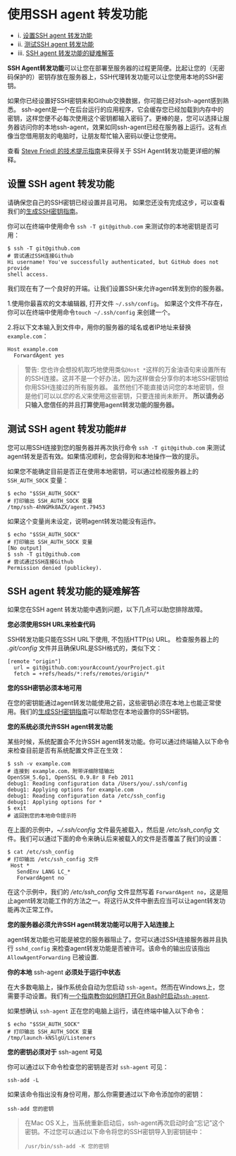 # 使用SSH agent 转发功能 #

- i.	[设置SSH agent 转发功能]()
- ii.	[测试SSH agent 转发功能]()
- iii.	[SSH agent 转发功能的疑难解答]()

**SSH Agent转发功能**可以让您在部署至服务器的过程更简便。比起让您的（无密码保护的）密钥存放在服务器上，SSH代理转发功能可以让您使用本地的SSH密钥。

如果你已经设置好SSH密钥来和Github交换数据，你可能已经对ssh-agent感到熟悉。 ssh-agent是一个在后台运行的应用程序，它会缓存您已经加载到内存中的密钥，这样您便不必每次使用这个密钥都输入密码了。更棒的是，您可以选择让服务器访问你的本地ssh-agent，效果如同ssh-agent已经在服务器上运行。这有点像当您借用朋友的电脑时，让朋友帮忙输入密码以便让您使用。

查看 [Steve Friedl 的技术提示指南]()来获得关于 SSH Agent转发功能更详细的解释。

## 设置 SSH agent 转发功能 ##

请确保您自己的SSH密钥已经设置并且可用。 如果您还没有完成这步，可以查看我们的[生成SSH密钥指南]()。

你可以在终端中使用命令 `ssh -T git@github.com` 来测试你的本地密钥是否可用：

    $ ssh -T git@github.com
    # 尝试通过SSH连接Github
    Hi username! You've successfully authenticated, but GitHub does not provide
    shell access.


我们现在有了一个良好的开端。让我们设置SSH来允许agent转发到你的服务器。



1.使用你最喜欢的文本编辑器, 打开文件 `~/.ssh/config`。 如果这个文件不存在，你可以在终端中使用命令`touch ~/.ssh/config` 来创建一个。


2.将以下文本输入到文件中，用你的服务器的域名或者IP地址来替换 `example.com`：
    
    Host example.com
      ForwardAgent yes


> 警告: 您也许会想投机取巧地使用类似`Host *`这样的万金油语句来设置所有的SSH连接。这并不是一个好办法，因为这样做会分享你的本地SSH密钥给你用SSH连接过的所有服务器。 虽然他们不能直接访问您的本地密钥，但是他们可以以*您的名义*来使用这些密钥，只要连接尚未断开。 **所以请务必只输入您信任的并且打算使用agent转发功能的服务器。**

## 测试 SSH agent 转发功能##

您可以用SSH连接到您的服务器并再次执行命令 `ssh -T git@github.com` 来测试agent转发是否有效。如果情况顺利，您会得到和本地操作一致的提示。

如果您不能确定目前是否正在使用本地密钥，可以通过检视服务器上的 `SSH_AUTH_SOCK` 变量：

    $ echo "$SSH_AUTH_SOCK"
    # 打印输出 SSH_AUTH_SOCK 变量
    /tmp/ssh-4hNGMk8AZX/agent.79453

如果这个变量尚未设定，说明agent转发功能没有运作。

    $ echo "$SSH_AUTH_SOCK"
    # 打印输出 SSH_AUTH_SOCK 变量
    [No output]
    $ ssh -T git@github.com
    # 尝试通过SSH连接Github
    Permission denied (publickey).

## SSH agent 转发功能的疑难解答 ##

如果您在SSH agent 转发功能中遇到问题，以下几点可以助您排除故障。

**您必须使用SSH URL来检查代码**

SSH转发功能只能在SSH URL下使用, 不包括HTTP(s) URL。 检查服务器上的 *.git/config* 文件并且确保URL是SSH格式的，类似下文：

    [remote "origin"]
      url = git@github.com:yourAccount/yourProject.git
      fetch = +refs/heads/*:refs/remotes/origin/*

**您的SSH密钥必须本地可用**

在您的密钥能通过agent转发功能使用之前，这些密钥必须在本地上也能正常使用。我们的[生成SSH密钥指南]()可以帮助您在本地设置你的SSH密钥。

**您的系统必须允许SSH agent转发功能**

某些时候，系统配置会不允许SSH agent转发功能。你可以通过终端输入以下命令来检查目前是否有系统配置文件正在生效：

    $ ssh -v example.com
    # 连接到 example.com，附带详细除错输出
    OpenSSH_5.6p1, OpenSSL 0.9.8r 8 Feb 2011
    debug1: Reading configuration data /Users/you/.ssh/config
    debug1: Applying options for example.com
    debug1: Reading configuration data /etc/ssh_config
    debug1: Applying options for *
    $ exit
    # 返回到您的本地命令提示符

在上面的示例中，*~/.ssh/config* 文件最先被载入，然后是 */etc/ssh_config* 文件。我们可以通过下面的命令来确认后来被载入的文件是否覆盖了我们的设置：

    $ cat /etc/ssh_config
    # 打印输出 /etc/ssh_config 文件
     Host *
       SendEnv LANG LC_*
       ForwardAgent no

在这个示例中，我们的 */etc/ssh_config* 文件显然写着 `ForwardAgent no`，这是阻止agent转发功能工作的方法之一。将这行从文件中删去应当可以让agent转发功能再次正常工作。

**您的服务器必须允许SSH agent转发功能可以用于入站连接上**

agent转发功能也可能是被您的服务器阻止了。您可以通过SSH连接服务器并且执行 `sshd_config` 来检查agent转发功能是否被许可。该命令的输出应该指出 `AllowAgentForwarding` 已被设置.

**你的本地** ssh-agent **必须处于运行中状态**

在大多数电脑上，操作系统会自动为您启动 `ssh-agent`。然而在Windows上，您需要手动设置。我们有[一个指南教你如何随打开Git Bash时启动`ssh-agent`]().

如果想确认 `ssh-agent` 正在您的电脑上运行，请在终端中输入以下命令：

    $ echo "$SSH_AUTH_SOCK"
    # 打印输出 SSH_AUTH_SOCK 变量
    /tmp/launch-kNSlgU/Listeners

**您的密钥必须对于** ssh-agent **可见**

你可以通过以下命令检查您的密钥是否对 `ssh-agent` 可见：

    ssh-add -L

如果该命令指出没有身份可用，那么你需要通过以下命令添加你的密钥：

    ssh-add 您的密钥

> 在Mac OS X上，当系统重新启动后，ssh-agent再次启动时会“忘记”这个密钥。不过您可以通过以下命令将您的SSH密钥导入到密钥链中：
> 
>     /usr/bin/ssh-add -K 您的密钥